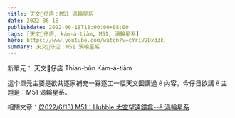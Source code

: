 ```yaml
---
title: 天文𥴊仔店：M51 渦輪星系
date: 2022-06-18
publishdate: 2022-06-18T18:00:00+08:00
tags: [天文𥴊仔店, kám-á-tiàm, M51, 渦輪星系]
hero: https://www.youtube.com/watch?v=cYriV2Dxd3k
summary: 天文𥴊仔店：M51 渦輪星系
---
```


新單元： 天文𥴊仔店 Thian-bûn Kám-á-tiàm

這个單元主要是欲共逐家補充一寡逐工一幅天文圖講過 ê 內容，今仔日欲講 ê 主題是：M51 渦輪星系。

相關文章：[(2022/6/13) M51：Hubble 太空望遠鏡翕--ê 渦輪星系](https://apod.tw/daily/20220613/)
